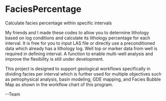 # FaciesPercentage
Calculate facies percentage within specific intervals

My friends and I made these codes to allow you to determine lithology based on log conditions and calculate its lithology percentage for each interval. It is free for you to input LAS file or directly use a preconditioned data which already has a lithology log. Well top or marker data from well is required in defining interval. A function to enable multi-well analysis and improve the flexibility is still under development.

This project is designed to support geological workflows specifically in dividing facies per interval which is further used for multiple objectives such as petrophysical analysis, basin modeling, GDE mapping, and Facies Bubble Map as shown in the workflow chart of this program.

--Team
